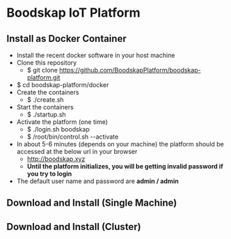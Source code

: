 # Boodskap IoT Platform

## Install as Docker Container

+ Install the recent docker software in your host machine
+ Clone this repository
    + $ git clone https://github.com/BoodskapPlatform/boodskap-platform.git
+ $ cd boodskap-platform/docker
+ Create the containers
    + $ ./create.sh
+ Start the containers
    + $ ./startup.sh
+ Activate the platform (one time)
    + $ ./login.sh boodskap
    + $ /root/bin/control.sh --activate
+ In about 5-6 minutes (depends on your machine) the platform should be accessed at the below url in your browser
    + http://boodskap.xyz
    + **Until the platform initializes, you will be getting invalid password if you try to login**
+ The default user name and password are **admin / admin**

## Download and Install (Single Machine)

## Download and Install (Cluster)

